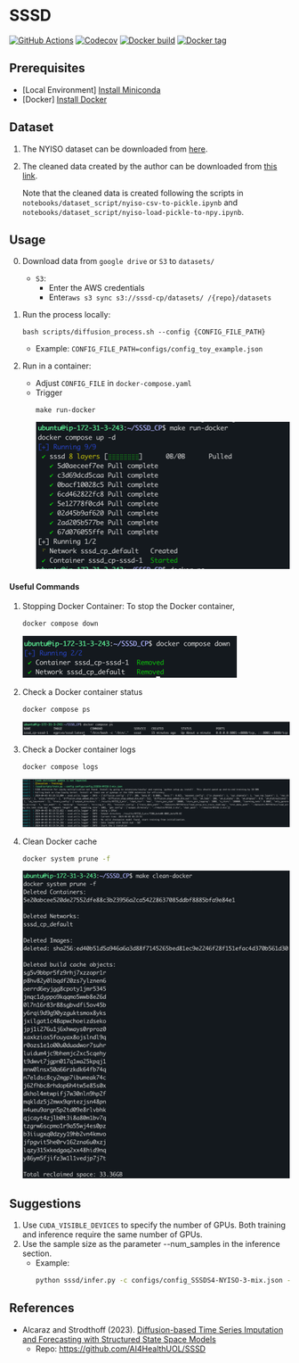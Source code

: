 # SSSD
<p align="left">
  <a href="https://github.com/egpivo/SSSD_CP/actions"><img src="https://github.com/egpivo/SSSD_CP/workflows/Test/badge.svg" alt="GitHub Actions"/></a>
  <a href="https://codecov.io/gh/egpivo/SSSD_CP"><img src="https://codecov.io/gh/egpivo/SSSD_CP/graph/badge.svg?token=gtKjUUupSz" alt="Codecov"/></a>
  <a href="https://hub.docker.com/repository/docker/egpivo/sssd"><img src="https://img.shields.io/docker/automated/egpivo/sssd" alt="Docker build"/></a>
  <a href="https://hub.docker.com/repository/docker/egpivo/sssd"><img src="https://img.shields.io/docker/v/egpivo/sssd" alt="Docker tag"/></a>
</p>

## Prerequisites
- [Local Environment] [Install Miniconda](https://docs.anaconda.com/free/miniconda/miniconda-install/)
- [Docker] [Install Docker](https://docs.docker.com/get-docker/)


## Dataset
1. The NYISO dataset can be downloaded from [here](https://www.nyiso.com/).
2. The cleaned data created by the author can be downloaded from [this link](https://drive.google.com/drive/folders/1dwPkBIHSikhQ5ru3HPQiILSnaGAtP3Yr?usp=sharing).

   Note that the cleaned data is created following the scripts in `notebooks/dataset_script/nyiso-csv-to-pickle.ipynb` and `notebooks/dataset_script/nyiso-load-pickle-to-npy.ipynb`.

## Usage
0. Download data from `google drive` or `S3` to `datasets/`
   - `S3`:
     - Enter the AWS credentials
     - Enter`aws s3 sync s3://sssd-cp/datasets/ /{repo}/datasets`
1. Run the process locally:
    ```shell
    bash scripts/diffusion_process.sh --config {CONFIG_FILE_PATH}
    ```
   - Example: `CONFIG_FILE_PATH=configs/config_toy_example.json`

2. Run in a container:
   - Adjust `CONFIG_FILE` in `docker-compose.yaml`
   - Trigger
       ```shell
       make run-docker
       ```
     ![img.png](docs/images/img.png)

####  Useful Commands

1. Stopping Docker Container: To stop the Docker container,
    ```bash
    docker compose down
    ```
   ![img.png](docs/images/img_5.png)
2. Check a Docker container status
   ```bash
   docker compose ps
   ```
   ![img_2.png](docs/images/img_2.png)
3. Check a Docker container logs
   ```bash
   docker compose logs
   ```
   ![img_1.png](docs/images/img_1.png)

4. Clean Docker cache
   ```bash
   docker system prune -f
   ```
   ![img_4.png](docs/images/img_4.png)

## Suggestions
1. Use `CUDA_VISIBLE_DEVICES` to specify the number of GPUs. Both training and inference require the same number of GPUs.
2. Use the sample size as the parameter --num_samples in the inference section.
   - Example:
        ```bash
        python sssd/infer.py -c configs/config_SSSDS4-NYISO-3-mix.json --num_samples=128
        ``````


## References
- Alcaraz and Strodthoff (2023). [Diffusion-based Time Series Imputation and Forecasting with Structured State Space Models](https://arxiv.org/pdf/2208.09399.pdf)
  - Repo: https://github.com/AI4HealthUOL/SSSD
